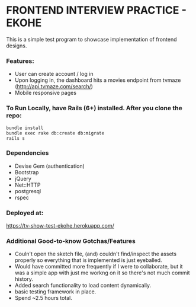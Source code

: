 # FRONTEND INTERVIEW PRACTICE - EKOHE

This is a simple test program to showcase implementation of frontend designs.

### Features:
* User can create account / log in
* Upon logging in, the dashboard hits a movies endpoint from tvmaze (http://api.tvmaze.com/search/)
* Mobile responsive pages

### To Run Locally, have Rails (6+) installed. After you clone the repo:

```
bundle install
bundle exec rake db:create db:migrate
rails s
```

### Dependencies
* Devise Gem (authentication)
* Bootstrap
* jQuery
* Net::HTTP
* postgresql
* rspec

### Deployed at:
https://tv-show-test-ekohe.herokuapp.com/

### Additional Good-to-know Gotchas/Features
* Couln't open the sketch file, (and) couldn't find/inspect the assets properly so everything that is implemented is just eyeballed.
* Would have committed more frequently if I were to collaborate, but it was a simple app with just me workng on it so there's not much commit history.
* Added search functionality to load content dynamically.
* basic testing framework in place.
* Spend ~2.5 hours total.
